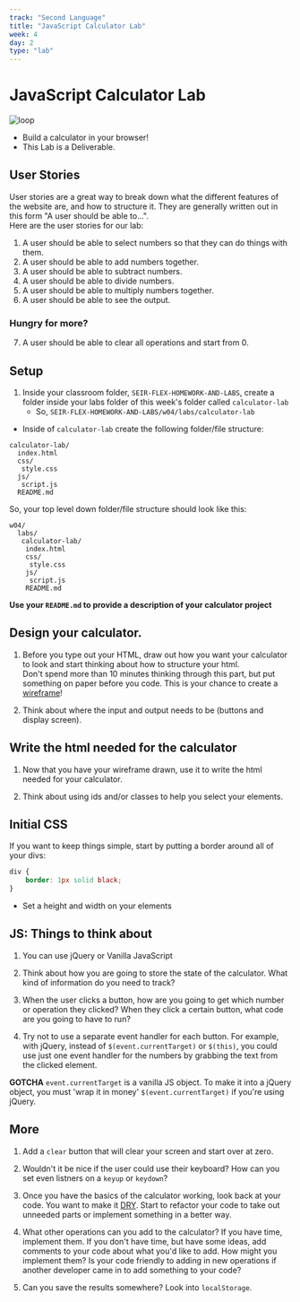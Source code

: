```yaml
---
track: "Second Language"
title: "JavaScript Calculator Lab"
week: 4
day: 2
type: "lab"
---
```



# JavaScript Calculator Lab


![loop](https://i.imgur.com/LxaKMCj.png)

- Build a calculator in your browser!
- This Lab is a Deliverable.

## User Stories

User stories are a great way to break down what the different features of the website are, and how to structure it. They are generally written out in this form "A user should be able to...". <br>Here are the user stories for our lab:

1. A user should be able to select numbers so that they can do things with them.
2. A user should be able to add numbers together.
3. A user should be able to subtract numbers.
4. A user should be able to divide numbers.
5. A user should be able to multiply numbers together.
6. A user should be able to see the output.

### Hungry for more?

7. A user should be able to clear all operations and start from 0.


## Setup  

1. Inside your classroom folder, `SEIR-FLEX-HOMEWORK-AND-LABS`, create a folder inside your labs folder of this week's folder called `calculator-lab`
	- So, `SEIR-FLEX-HOMEWORK-AND-LABS/w04/labs/calculator-lab`

- Inside of `calculator-lab` create the following folder/file structure:

```shell
calculator-lab/
  index.html
  css/
   style.css
  js/
   script.js
  README.md
```

So, your top level down folder/file structure should look like this:

```shell
w04/
  labs/
   calculator-lab/
    index.html
    css/
     style.css
    js/
     script.js
    README.md
```

**Use your `README.md` to provide a description of your calculator project**


## Design your calculator.

1. Before you type out your HTML, draw out how you want your calculator to look and start thinking about how to structure your html. <br>Don't spend more than 10 minutes thinking through this part, but put something on paper before you code. This is your chance to create a [wireframe](http://www.creativebloq.com/web-design/jargon-wireframes-mockups-prototypes-51514898)!

2. Think about where the input and output needs to be (buttons and display screen).

## Write the html needed for the calculator

1. Now that you have your wireframe drawn, use it to write the html needed for your calculator.

2. Think about using ids and/or classes to help you select your elements.


## Initial CSS

If you want to keep things simple, start by putting a border around all of your divs:

``` css
div {
    border: 1px solid black;
}
```

- Set a height and width on your elements


## JS: Things to think about

1. You can use jQuery or Vanilla JavaScript

1. Think about how you are going to store the state of the calculator. What kind of information do you need to track?

1. When the user clicks a button, how are you going to get which number or operation they clicked? When they click a certain button, what code are you going to have to run?

1. Try not to use a separate event handler for each button. For example, with jQuery, instead of `$(event.currentTarget)` or `$(this)`, you could use just one event handler for the numbers by grabbing the text from the clicked element.


**GOTCHA** `event.currentTarget` is a vanilla JS object. To make it into a jQuery object, you must 'wrap it in money' `$(event.currentTarget)` if you're using jQuery.

## More

1. Add a `clear` button that will clear your screen and start over at zero.

2. Wouldn't it be nice if the user could use their keyboard? How can you set even listners on a `keyup` or `keydown`?

3. Once you have the basics of the calculator working, look back at your code. You want to make it [DRY](https://en.wikipedia.org/wiki/Don%27t_repeat_yourself).  Start to refactor your code to take out unneeded parts or implement something in a better way.

4. What other operations can you add to the calculator? If you have time, implement them. If you don't have time, but have some ideas, add comments to your code about what you'd like to add. How might you implement them? Is your code friendly to adding in new operations if another developer came in to add something to your code?

5. Can you save the results somewhere? Look into `localStorage`.
